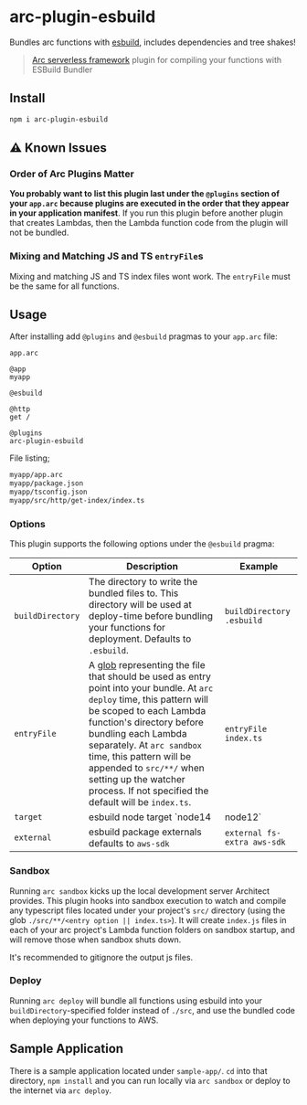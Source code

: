 # arc-plugin-esbuild

Bundles arc functions with [esbuild](https://esbuild.github.io/), includes dependencies and tree shakes!

> [Arc serverless framework](https://arc.codes) plugin for compiling your functions with ESBuild Bundler

## Install

```bash
npm i arc-plugin-esbuild
```

## ⚠️ Known Issues

### Order of Arc Plugins Matter

**You probably want to list this plugin last under the `@plugins` section of your
`app.arc` because plugins are executed in the order that they appear in your
application manifest**. If you run this plugin before another plugin that creates
Lambdas, then the Lambda function code from the plugin will not be bundled.

### Mixing and Matching JS and TS `entryFile`s

Mixing and matching JS and TS index files wont work. The `entryFile` must be the same for all functions.

## Usage

After installing add `@plugins` and `@esbuild` pragmas to your `app.arc` file:

`app.arc`

```arc
@app
myapp

@esbuild

@http
get /

@plugins
arc-plugin-esbuild
```

File listing;

```sh
myapp/app.arc
myapp/package.json
myapp/tsconfig.json
myapp/src/http/get-index/index.ts
```

### Options

This plugin supports the following options under the `@esbuild` pragma:

|Option|Description|Example|
|---|---|---|
|`buildDirectory`| The directory to write the bundled files to. This directory will be used at deploy-time before bundling your functions for deployment. Defaults to `.esbuild`. |`buildDirectory .esbuild`|
|`entryFile`|A [glob](https://github.com/isaacs/node-glob#glob-primer) representing the file that should be used as entry point into your bundle. At `arc deploy` time, this pattern will be scoped to each Lambda function's directory before bundling each Lambda separately. At `arc sandbox` time, this pattern will be appended to `src/**/` when setting up the watcher process. If not specified the default will be `index.ts`.|`entryFile index.ts`|
|`target`| esbuild node target `node14 | node12` | `target node14` |
|`external`| esbuild package externals defaults to `aws-sdk` | `external fs-extra aws-sdk` |

### Sandbox

Running `arc sandbox` kicks up the local development server Architect provides.
This plugin hooks into sandbox execution to watch and compile any typescript
files located under your project's `src/` directory (using the glob
`./src/**/<entry option || index.ts>`). It will create `index.js` files in each of your arc project's
Lambda function folders on sandbox startup, and will remove those when sandbox
shuts down.

It's recommended to gitignore the output js files.

### Deploy

Running `arc deploy` will bundle all functions using esbuild into your
`buildDirectory`-specified folder instead of `./src`, and use the bundled code when
deploying your functions to AWS.

## Sample Application

There is a sample application located under `sample-app/`. `cd` into that
directory, `npm install` and you can run locally via `arc sandbox` or deploy to
the internet via `arc deploy`.
